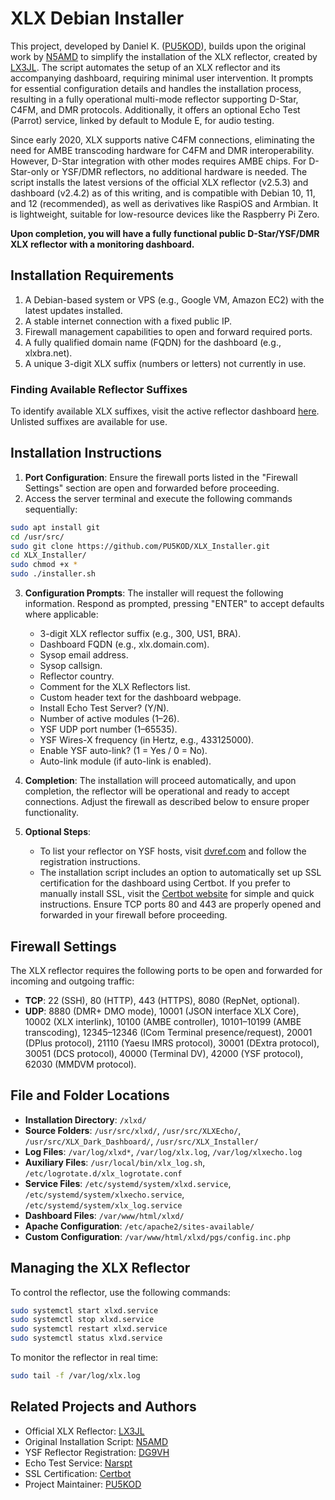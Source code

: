 # XLX Debian Installer

This project, developed by Daniel K. ([PU5KOD](https://www.qrz.com/db/PU5KOD)), builds upon the original work by [N5AMD](https://github.com/n5amd/xlxd-debian-installer) to simplify the installation of the XLX reflector, created by [LX3JL](https://github.com/LX3JL/xlxd). The script automates the setup of an XLX reflector and its accompanying dashboard, requiring minimal user intervention. It prompts for essential configuration details and handles the installation process, resulting in a fully operational multi-mode reflector supporting D-Star, C4FM, and DMR protocols. Additionally, it offers an optional Echo Test (Parrot) service, linked by default to Module E, for audio testing.

Since early 2020, XLX supports native C4FM connections, eliminating the need for AMBE transcoding hardware for C4FM and DMR interoperability. However, D-Star integration with other modes requires AMBE chips. For D-Star-only or YSF/DMR reflectors, no additional hardware is needed. The script installs the latest versions of the official XLX reflector (v2.5.3) and dashboard (v2.4.2) as of this writing, and is compatible with Debian 10, 11, and 12 (recommended), as well as derivatives like RaspiOS and Armbian. It is lightweight, suitable for low-resource devices like the Raspberry Pi Zero.

**Upon completion, you will have a fully functional public D-Star/YSF/DMR XLX reflector with a monitoring dashboard.**

## Installation Requirements

1. A Debian-based system or VPS (e.g., Google VM, Amazon EC2) with the latest updates installed.
2. A stable internet connection with a fixed public IP.
3. Firewall management capabilities to open and forward required ports.
4. A fully qualified domain name (FQDN) for the dashboard (e.g., xlxbra.net).
5. A unique 3-digit XLX suffix (numbers or letters) not currently in use.

### Finding Available Reflector Suffixes
To identify available XLX suffixes, visit the active reflector dashboard [here](https://xlxbra.net/index.php?show=reflectors). Unlisted suffixes are available for use.

## Installation Instructions

1. **Port Configuration**: Ensure the firewall ports listed in the "Firewall Settings" section are open and forwarded before proceeding.
2. Access the server terminal and execute the following commands sequentially:

```sh
sudo apt install git
cd /usr/src/
sudo git clone https://github.com/PU5KOD/XLX_Installer.git
cd XLX_Installer/
sudo chmod +x *
sudo ./installer.sh
```

3. **Configuration Prompts**: The installer will request the following information. Respond as prompted, pressing "ENTER" to accept defaults where applicable:
   - 3-digit XLX reflector suffix (e.g., 300, US1, BRA).
   - Dashboard FQDN (e.g., xlx.domain.com).
   - Sysop email address.
   - Sysop callsign.
   - Reflector country.
   - Comment for the XLX Reflectors list.
   - Custom header text for the dashboard webpage.
   - Install Echo Test Server? (Y/N).
   - Number of active modules (1–26).
   - YSF UDP port number (1–65535).
   - YSF Wires-X frequency (in Hertz, e.g., 433125000).
   - Enable YSF auto-link? (1 = Yes / 0 = No).
   - Auto-link module (if auto-link is enabled).

4. **Completion**: The installation will proceed automatically, and upon completion, the reflector will be operational and ready to accept connections. Adjust the firewall as described below to ensure proper functionality.

5. **Optional Steps**:
   - To list your reflector on YSF hosts, visit [dvref.com](https://dvref.com) and follow the registration instructions.
   - The installation script includes an option to automatically set up SSL certification for the dashboard using Certbot. If you prefer to manually install SSL, visit the [Certbot website](https://certbot.eff.org) for simple and quick instructions. Ensure TCP ports 80 and 443 are properly opened and forwarded in your firewall before proceeding.

## Firewall Settings

The XLX reflector requires the following ports to be open and forwarded for incoming and outgoing traffic:

- **TCP**: 22 (SSH), 80 (HTTP), 443 (HTTPS), 8080 (RepNet, optional).
- **UDP**: 8880 (DMR+ DMO mode), 10001 (JSON interface XLX Core), 10002 (XLX interlink), 10100 (AMBE controller), 10101–10199 (AMBE transcoding), 12345–12346 (ICom Terminal presence/request), 20001 (DPlus protocol), 21110 (Yaesu IMRS protocol), 30001 (DExtra protocol), 30051 (DCS protocol), 40000 (Terminal DV), 42000 (YSF protocol), 62030 (MMDVM protocol).

## File and Folder Locations

- **Installation Directory**: `/xlxd/`
- **Source Folders**: `/usr/src/xlxd/`, `/usr/src/XLXEcho/`, `/usr/src/XLX_Dark_Dashboard/`, `/usr/src/XLX_Installer/`
- **Log Files**: `/var/log/xlxd*`, `/var/log/xlx.log`, `/var/log/xlxecho.log`
- **Auxiliary Files**: `/usr/local/bin/xlx_log.sh`, `/etc/logrotate.d/xlx_logrotate.conf`
- **Service Files**: `/etc/systemd/system/xlxd.service`, `/etc/systemd/system/xlxecho.service`, `/etc/systemd/system/xlx_log.service`
- **Dashboard Files**: `/var/www/html/xlxd/`
- **Apache Configuration**: `/etc/apache2/sites-available/`
- **Custom Configuration**: `/var/www/html/xlxd/pgs/config.inc.php`

## Managing the XLX Reflector

To control the reflector, use the following commands:

```sh
sudo systemctl start xlxd.service
sudo systemctl stop xlxd.service
sudo systemctl restart xlxd.service
sudo systemctl status xlxd.service
```

To monitor the reflector in real time:

```sh
sudo tail -f /var/log/xlx.log
```

## Related Projects and Authors

- Official XLX Reflector: [LX3JL](https://github.com/LX3JL/xlxd)
- Original Installation Script: [N5AMD](https://github.com/n5amd/xlxd-debian-installer)
- YSF Reflector Registration: [DG9VH](https://register.ysfreflector.de/)
- Echo Test Service: [Narspt](https://github.com/narspt/XLXEcho)
- SSL Certification: [Certbot](https://certbot.eff.org/)
- Project Maintainer: [PU5KOD](https://www.qrz.com/db/PU5KOD)
